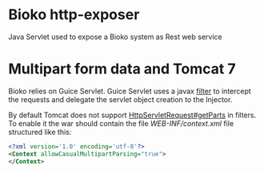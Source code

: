 # Bioko http-exposer

Java Servlet used to expose a Bioko system as Rest web service

# Multipart form data and Tomcat 7

Bioko relies on Guice Servlet. Guice Servlet uses a javax [filter](http://google.github.io/guice/api-docs/latest/javadoc/index.html?com/google/inject/servlet/GuiceFilter.html)
 to intercept the requests and delegate the servlet object creation to the Injector.

By default Tomcat does not support [HttpServletRequest#getParts](http://docs.oracle.com/javaee/7/api/javax/servlet/http/HttpServletRequest.html#getParts%28%29)
 in filters. To enable it the war should contain the file _WEB-INF/context.xml_ file structured like this:
 
 ```xml
<?xml version='1.0' encoding='utf-8'?>
<Context allowCasualMultipartParsing="true">
</Context>
```

<!-- [![Build Status](https://travis-ci.org/bioko/http-exposer.png?branch=dev)](https://travis-ci.org/bioko/http-exposer) -->
